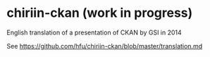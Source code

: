 # chiriin-ckan (work in progress)
English translation of a presentation of CKAN by GSI in 2014

See https://github.com/hfu/chiriin-ckan/blob/master/translation.md
